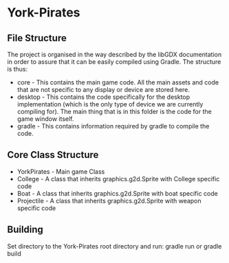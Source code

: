 # York-Pirates

## File Structure

The project is organised in the way described by the libGDX documentation in order to assure that it can be easily compiled using Gradle. The structure is thus:
- core - This contains the main game code. All the main assets and code that are not specific to any display or device are stored here.
- desktop - This contains the code specifically for the desktop implementation (which is the only type of device we are currently compiling for). The main thing that is in this folder is the code for the game window itself.
- gradle - This contains information required by gradle to compile the code.

## Core Class Structure
- YorkPirates - Main game Class
- College - A class that inherits graphics.g2d.Sprite with College specific code
- Boat -  A class that inherits graphics.g2d.Sprite with boat specific code
- Projectile - A class that inherits graphics.g2d.Sprite with weapon specific code

## Building
Set directory to the York-Pirates root directory and run:
gradle run
or
gradle build
